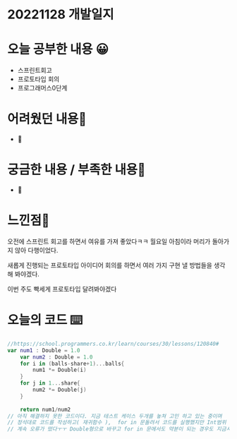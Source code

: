 # 20221128 개발일지

# 오늘 공부한 내용 😀

- 스프린트회고
- 프로토타입 회의
- 프로그래머스0단계

# 어려웠던 내용🤯

- 🤔

# 궁금한 내용 / 부족한 내용🤔

- 🤔

# 느낀점🤨

오전에 스프린트 회고를 하면서 여유를 가져 좋았다ㅋㅋ 월요일 아침이라 머리가 돌아가지 않아 다행이었다.

새롭게 진행되는 프로토타입 아이디어 회의를 하면서 여러 가지 구현 낼 방법들을 생각해 봐야겠다.

이번 주도 빡세게 프로토타입 달려봐야겠다

# 오늘의 코드 ⌨️

```swift
//https://school.programmers.co.kr/learn/courses/30/lessons/120840#
var num1 : Double = 1.0
    var num2 : Double = 1.0
    for i in (balls-share+1)...balls{
        num1 *= Double(i)
    }
    for j in 1...share{
        num2 *= Double(j)
    }
    
    return num1/num2
// 아직 해결하지 못한 코드이다. 지금 테스트 케이스 두개를 놓쳐 고민 하고 있는 중이며
// 정석대로 코드를 작성하고( 재귀함수 ),  for in 문돌려서 코드를 실행했지만 Int범위 한계로
// 계속 오류가 떴다ㅜㅜ Double형으로 바꾸고 for in 문에서도 약분이 되는 경우도 지금시도해보고 있다.
```